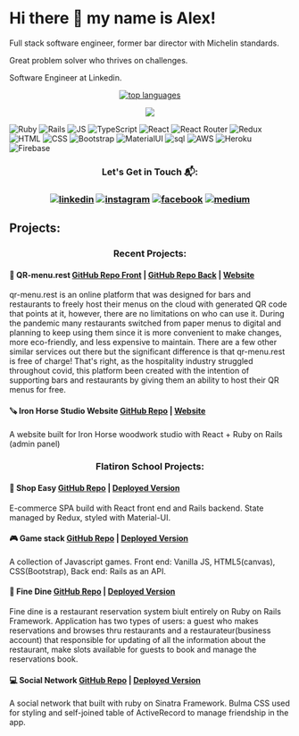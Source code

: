 # Hi there 👋 my name is Alex!

Full stack software engineer, former bar director with Michelin standards.

Great problem solver who thrives on challenges.

Software Engineer at Linkedin.
<!--
 <p align="center"> 
    <a href="https://www.aokarkau.com" "><img src="https://img.shields.io/badge/-personal%20website-yellow" alt="aokarkau.com"></a>
 </p>
-->



<!-- ![Anurag's GitHub stats](https://github-readme-stats.vercel.app/api?username=okorkov&show_icons=true&theme=radical) -->

 <p align="center"> 
 <a href="https://ionicabizau.github.io/github-profile-languages/api.html?okorkov"><img src="https://github-readme-stats.vercel.app/api/top-langs/?username=okorkov&layout=compact&theme=highcontrast&langs_count=10" alt="top languages"></a>
 </p>
 

 <p align="center"> 
 <img src="http://github-readme-streak-stats.herokuapp.com?user=okorkov&theme=highcontrast&hide_border=true">
 <!-- <img src="https://github-readme-stats.vercel.app/api?username=okorkov&show_icons=true&count_private=true&theme=highcontrast"> -->
 </p>


 
 
![Ruby](https://img.shields.io/badge/Ruby-CC342D?style=for-the-badge&logo=ruby&logoColor=white)
![Rails](https://img.shields.io/badge/Ruby_on_Rails-CC0000?style=for-the-badge&logo=ruby-on-rails&logoColor=white)
![JS](https://img.shields.io/badge/JavaScript-F7DF1E?style=for-the-badge&logo=javascript&logoColor=black)
![TypeScript](https://img.shields.io/badge/TypeScript-007ACC?style=for-the-badge&logo=typescript&logoColor=white)
![React](https://img.shields.io/badge/React-20232A?style=for-the-badge&logo=react&logoColor=61DAFB)
![React Router](https://img.shields.io/badge/React_Router-CA4245?style=for-the-badge&logo=react-router&logoColor=white)
![Redux](https://img.shields.io/badge/Redux-593D88?style=for-the-badge&logo=redux&logoColor=white)
![HTML](https://img.shields.io/badge/HTML-239120?style=for-the-badge&logo=html5&logoColor=white)
![CSS](https://img.shields.io/badge/CSS-239120?&style=for-the-badge&logo=css3&logoColor=white)
![Bootstrap](https://img.shields.io/badge/Bootstrap-563D7C?style=for-the-badge&logo=bootstrap&logoColor=white)
![MaterialUI](https://img.shields.io/badge/Material--UI-0081CB?style=for-the-badge&logo=material-ui&logoColor=white)
![sql](https://img.shields.io/badge/PostgreSQL-316192?style=for-the-badge&logo=postgresql&logoColor=white)
![AWS](https://img.shields.io/badge/Amazon_AWS-232F3E?style=for-the-badge&logo=amazon-aws&logoColor=white)
![Heroku](https://img.shields.io/badge/Heroku-430098?style=for-the-badge&logo=heroku&logoColor=white)
![Firebase](https://img.shields.io/badge/firebase-ffca28?style=for-the-badge&logo=firebase&logoColor=white)

 <h3 align="center"> 
  Let's Get in Touch 📬:
  </h3>
  
  <h3 align="center"> 
  <a href="https://www.linkedin.com/in/aokarkau/"><img src="https://img.shields.io/badge/LinkedIn-0077B5?style=for-the-badge&logo=linkedin&logoColor=white" alt="linkedin"></a>
 <a href="https://www.instagram.com/okorkov/" ><img src="https://img.shields.io/badge/Instagram-E4405F?style=for-the-badge&logo=instagram&logoColor=white" alt="instagram"></a>
 <a href="https://www.facebook.com/alexandr.okorkov" ><img src="https://img.shields.io/badge/Facebook-1877F2?style=for-the-badge&logo=facebook&logoColor=white" alt="facebook"></a>
 <a href="https://alex-okorkov.medium.com/" ><img src="https://img.shields.io/badge/Medium-12100E?style=for-the-badge&logo=medium&logoColor=white" alt="medium"></a>
  </h3>
<!-- [![linkedin](https://img.shields.io/badge/LinkedIn-0077B5?style=for-the-badge&logo=linkedin&logoColor=white)](https://www.linkedin.com/in/aokarkau/)
[![instagram](https://img.shields.io/badge/Instagram-E4405F?style=for-the-badge&logo=instagram&logoColor=white)](https://www.instagram.com/okorkov/)
[![facebook](https://img.shields.io/badge/Facebook-1877F2?style=for-the-badge&logo=facebook&logoColor=white)](https://www.facebook.com/alexandr.okorkov)
[![medium](https://img.shields.io/badge/Medium-12100E?style=for-the-badge&logo=medium&logoColor=white)](https://alex-okorkov.medium.com/) -->

## Projects:

<h3 align="center">  Recent Projects: </h3>

#### 📲 QR-menu.rest [GitHub Repo Front](https://github.com/okorkov/qr-menu-frontend) | [GitHub Repo Back](https://github.com/okorkov/qr-menu-backend) | [Website](https://qr-menu.rest/) 
qr-menu.rest is an online platform that was designed for bars and restaurants to freely host their menus on the cloud with generated QR code that points at it, however, there are no limitations on who can use it. During the pandemic many restaurants switched from paper menus to digital and planning to keep using them since it is more convenient to make changes, more eco-friendly, and less expensive to maintain. There are a few other similar services out there but the significant difference is that qr-menu.rest is free of charge! That's right, as the hospitality industry struggled throughout covid, this platform been created with the intention of supporting bars and restaurants by giving them an ability to host their QR menus for free.

#### 🪚 Iron Horse Studio Website [GitHub Repo](https://github.com/okorkov/iron-horse) | [Website](https://ironhorsestudio.net/) 
A website built for Iron Horse woodwork studio with React + Ruby on Rails (admin panel)

<h3 align="center"> Flatiron School Projects: </h3>

#### 🛒 Shop Easy [GitHub Repo](https://github.com/okorkov/shop-easy) | [Deployed Version](https://shop-easy-online.web.app/) 
E-commerce SPA build with React front end and Rails backend. State managed by Redux, styled with Material-UI.

#### 🎮 Game stack [GitHub Repo](https://github.com/okorkov/game-stack) | [Deployed Version](https://game-stack.herokuapp.com/) 
A collection of Javascript games. Front end: Vanilla JS, HTML5(canvas), CSS(Bootstrap), Back end: Rails as an API.

#### 🍲 Fine Dine [GitHub Repo](https://github.com/okorkov/fine-dine) | [Deployed Version](https://fine-dine.herokuapp.com/) 
Fine dine is a restaurant reservation system biult entirely on Ruby on Rails Framework. Application has two types of users: a guest who makes reservations and browses thru restaurants and a restaurateur(business account) that responsible for updating of all the information about the restaurant, make slots available for guests to book and manage the reservations book.

#### 💻 Social Network [GitHub Repo](https://github.com/okorkov/social_network) | [Deployed Version](https://socialnetworksinatra.herokuapp.com/) 
A social network that built with ruby on Sinatra Framework. Bulma CSS used for styling and self-joined table of ActiveRecord to manage friendship in the app.
<!--
Pinned:

&nbsp; &nbsp; [![Readme Card](https://github-readme-stats.vercel.app/api/pin/?username=okorkov&repo=game-stack&theme=highcontrast)](https://github.com/okorkov/game-stack) &nbsp; &nbsp; &nbsp;
[![Readme Card](https://github-readme-stats.vercel.app/api/pin/?username=okorkov&repo=shop-easy&theme=highcontrast)](https://github.com/okorkov/shop-easy)

&nbsp; &nbsp; [![Readme Card](https://github-readme-stats.vercel.app/api/pin/?username=okorkov&repo=social_network&theme=highcontrast)](https://github.com/okorkov/social_network)&nbsp; &nbsp; &nbsp;
[![Readme Card](https://github-readme-stats.vercel.app/api/pin/?username=okorkov&repo=fine-dine&theme=highcontrast)](https://github.com/okorkov/fine-dine)
-->
